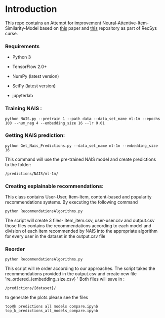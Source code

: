 
# Introduction
This repo contains an Attempt for improvement
Neural-Attentive-Item-Similarity-Model based on [this](https://ieeexplore.ieee.org/abstract/document/8352808) paper and [this](https://github.com/hegongshan/neural_attentive_item_similarity) repository
as part of RecSys curse.   
### Requirements

* Python 3

* TensorFlow 2.0+

* NumPy (latest version)

* SciPy (latest version)

* jupyterlab

### Training NAIS :

```
python NAIS.py --pretrain 1 --path data --data_set_name ml-1m --epochs 100 --num_neg 4 --embedding_size 16 --lr 0.01
```

### Getting NAIS prediction:
```
python Get_Nais_Predictions.py --data_set_name ml-1m --embedding_size 16 
```
This command will use the pre-trained NAIS model and create predictions to the folder:
```
/predictions/NAIS/ml-1m/ 
```

### Creating explainable recommendations:
This class contains User-User, Item-Item, content-based and popularity recommendations systems.
By executing the following command
```
python RecommendationsAlgorithms.py  
```
The script will create 3 files- item_item.csv, user-user.csv and output.csv
those files contains the recommendations according to each model and division of each item recommended by NAIS into the appropriate algorithm for every user  in the dataset  in the output.csv file 
### Reorder 
```
python RecommendationsAlgorithms.py  
```
This script will re order according to our approaches. The script takes the recommendations 
provided in the output.csv and create new file 're_ordered_{embedding_size.csv} '
Both files will save in :
```
/predictions/{dataset}/
```

to generate the plots please see the files
```
top@k predictions all models compare.ipynb
top_k_predictions_all_models_compare.ipynb
```
